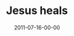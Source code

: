 ---
layout: message
category: message
series: "Jesus: The Greatest Show on Earth"
title: " Jesus heals"
date: 2011-07-16-00-00
message_id: 683
audio: "http://s3.amazonaws.com/crossroads-media/media/legacy/mp3/greatestshow05.mp3"
audio-duration: "48:44"
program: "http://s3.amazonaws.com/crossroads-media/media/legacy/documents/07_16-17_11Program.pdf"
description: "We’re going to talk about how Jesus healed people, and the crowds that his miracles attracted."
video: "https://s3.amazonaws.com/crossroadsvideomessages/greatestshow05.mp4"
video-duration: "48:50"
video-image: "http://s3.amazonaws.com/crossroads-media/images/legacy/content/greatestshow05_still.jpg"
flag: "N"
---